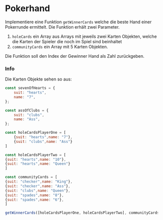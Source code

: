 # Pokerhand

Implementiere eine Funktion `getWinnerCards` welche die beste Hand einer Pokerrunde ermittelt. Die Funktion erhält zwei Parameter.

1. `holeCards` ein Array aus Arrays mit jeweils zwei Karten Objekten, welche die Karten der Spieler die noch im Spiel sind beinhaltet
2. `communityCards` ein Array mit 5 Karten Objekten.

Die Funktion soll den Index der Gewinner Hand als Zahl zurückgeben.

### Info

Die Karten Objekte sehen so aus:

```js
const sevenOfHearts = {
    suit: "hearts",
    name: "7",
};

const assOfClubs = {
    suit: "clubs",
    name: "Ass",
};
```

```js
const holeCardsPlayerOne = [
    {suit: "hearts",name: "7"},
    {suit: "clubs",name: "Ass"}
]

const holeCardsPlayerTwo = [
{suit: "hearts",name: "10"},
{suit: "hearts",name: "Queen"}
]

const communityCards = [
{suit: "checker",name: "King"},
{suit: "checker",name: "Ass"},
{suit: "clubs",name: "Queen"},
{suit: "spades",name: "8"},
{suit: "spades",name: "6"},
]

getWinnerCards([holeCardsPlayerOne, holeCardsPlayerTwo], communityCards) // -> 1
```
